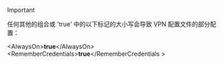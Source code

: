 >[!IMPORTANT]
>任何其他的组合或 'true' 中的以下标记的大小写会导致 VPN 配置文件的部分配置：
>
>\<AlwaysOn\>**true**\</AlwaysOn><br>
>\<RememberCredentials\>**true**\</RememberCredentials >